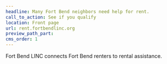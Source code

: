 ```yaml
---
headline: Many Fort Bend neighbors need help for rent.
call_to_action: See if you qualify
location: Front page
url: rent.fortbendlinc.org
preview_path_part:
cms_order: 1
---
```

Fort Bend LINC connects Fort Bend renters to rental assistance.